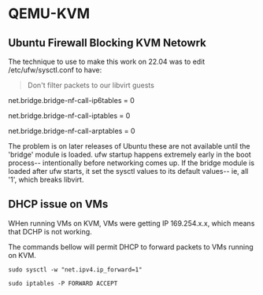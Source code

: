  QEMU-KVM
 ===========
 
## Ubuntu Firewall Blocking KVM Netowrk
 
The technique to use to make this work on 22.04 was to edit /etc/ufw/sysctl.conf to have:
> Don't filter packets to our libvirt guests


net.bridge.bridge-nf-call-ip6tables = 0

net.bridge.bridge-nf-call-iptables = 0

net.bridge.bridge-nf-call-arptables = 0


The problem is on later releases of Ubuntu these are not available until the 'bridge' module is loaded. ufw startup happens extremely early in the boot process-- intentionally before networking comes up. If the bridge module is loaded after ufw starts, it set the sysctl values to its default values-- ie, all '1', which breaks libvirt.

## DHCP issue on VMs

WHen running VMs on KVM, VMs were getting IP 169.254.x.x, which means that DCHP is not working.

The commands bellow will permit DHCP to forward packets to VMs running on KVM.

```
sudo sysctl -w "net.ipv4.ip_forward=1"
```
```
sudo iptables -P FORWARD ACCEPT
```
